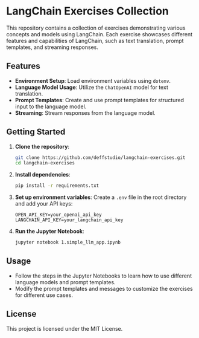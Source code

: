 # LangChain Exercises Collection

This repository contains a collection of exercises demonstrating various concepts and models using LangChain. Each exercise showcases different features and capabilities of LangChain, such as text translation, prompt templates, and streaming responses.

## Features

- **Environment Setup**: Load environment variables using `dotenv`.
- **Language Model Usage**: Utilize the `ChatOpenAI` model for text translation.
- **Prompt Templates**: Create and use prompt templates for structured input to the language model.
- **Streaming**: Stream responses from the language model.

## Getting Started

1. **Clone the repository**:

   ```sh
   git clone https://github.com/deffstudio/langchain-exercises.git
   cd langchain-exercises
   ```

2. **Install dependencies**:

   ```sh
   pip install -r requirements.txt
   ```

3. **Set up environment variables**:
   Create a `.env` file in the root directory and add your API keys:

   ```env
   OPEN_API_KEY=your_openai_api_key
   LANGCHAIN_API_KEY=your_langchain_api_key
   ```

4. **Run the Jupyter Notebook**:
   ```sh
   jupyter notebook 1.simple_llm_app.ipynb
   ```

## Usage

- Follow the steps in the Jupyter Notebooks to learn how to use different language models and prompt templates.
- Modify the prompt templates and messages to customize the exercises for different use cases.

## License

This project is licensed under the MIT License.
